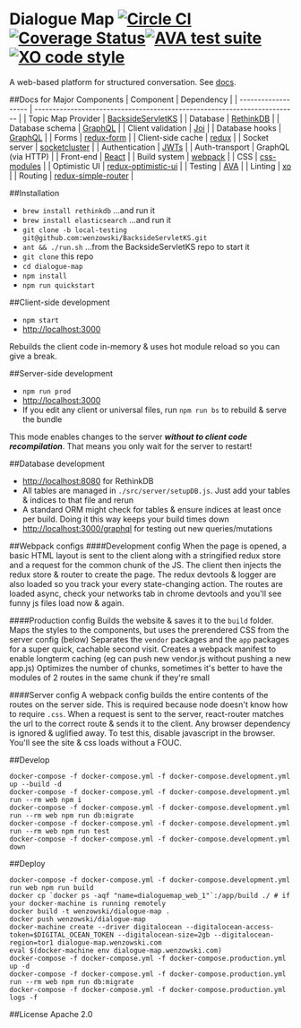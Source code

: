 # Dialogue Map [![Circle CI](https://circleci.com/gh/wenzowski/dialogue-map/tree/master.svg?style=shield&circle-token=846af5194f8f6079cd803a5cb0f2dafa348ffa99)](https://circleci.com/gh/wenzowski/dialogue-map/tree/master)[![Coverage Status](https://coveralls.io/repos/github/wenzowski/dialogue-map/badge.svg?branch=master&t=cxY0fy)](https://coveralls.io/github/wenzowski/dialogue-map?branch=master)[![AVA test suite](https://img.shields.io/badge/test_suite-AVA-5ed9c7.svg)](https://github.com/sindresorhus/ava)[![XO code style](https://img.shields.io/badge/code_style-XO-5ed9c7.svg)](https://github.com/sindresorhus/xo)
A web-based platform for structured conversation. See [docs](https://github.com/wenzowski/dialogue-map/tree/docs).

##Docs for Major Components 
| Component           | Dependency                                                                |
| ------------------- | ------------------------------------------------------------------------- |
| Topic Map Provider  | [BacksideServletKS](https://github.com/KnowledgeGarden/BacksideServletKS) |
| Database            | [RethinkDB](https://www.rethinkdb.com/)                                   |
| Database schema     | [GraphQL](https://github.com/graphql/graphql-js)                          |
| Client validation   | [Joi](https://github.com/hapijs/joi)                                      |
| Database hooks      | [GraphQL](https://github.com/graphql/graphql-js)                          |
| Forms               | [redux-form](https://github.com/erikras/redux-form)                       |
| Client-side cache   | [redux](http://redux.js.org/)                                             |
| Socket server       | [socketcluster](http://socketcluster.io/#!/)                              |
| Authentication      | [JWTs](https://jwt.io)                                                    |
| Auth-transport      | GraphQL (via HTTP)                                                        |
| Front-end           | [React](https://facebook.github.io/react/)                                |
| Build system        | [webpack](https://webpack.github.io/)                                     |
| CSS                 | [css-modules](https://github.com/css-modules/css-modules)                 |
| Optimistic UI       | [redux-optimistic-ui](https://github.com/mattkrick/redux-optimistic-ui)   |
| Testing             | [AVA](https://github.com/sindresorhus/ava)                                |
| Linting             | [xo](https://www.npmjs.com/package/xo)                                    |
| Routing             | [redux-simple-router](https://github.com/rackt/redux-simple-router)       |

##Installation
- `brew install rethinkdb` ...and run it
- `brew install elasticsearch` ...and run it
- `git clone -b local-testing git@github.com:wenzowski/BacksideServletKS.git`
- `ant && ./run.sh` ...from the BacksideServletKS repo to start it
- `git clone` this repo
- `cd dialogue-map`
- `npm install`
- `npm run quickstart`

##Client-side development
- `npm start`
- [http://localhost:3000](http://localhost:3000)

Rebuilds the client code in-memory & uses hot module reload so you can give <F5> a break.

##Server-side development
- `npm run prod`
- [http://localhost:3000](http://localhost:3000)
- If you edit any client or universal files, run `npm run bs` to rebuild & serve the bundle

This mode enables changes to the server ***without to client code recompilation***.
That means you only wait for the server to restart!

##Database development
- [http://localhost:8080](http://localhost:8080) for RethinkDB
- All tables are managed in `./src/server/setupDB.js`. Just add your tables & indices to that file and rerun
- A standard ORM might check for tables & ensure indices at least once per build. Doing it this way keeps your build times down
- [http://localhost:3000/graphql](http://localhost:3000/graphql) for testing out new queries/mutations

##Webpack configs
####Development config
When the page is opened, a basic HTML layout is sent to the client along with a stringified redux store and a request for the common chunk of the JS.
The client then injects the redux store & router to create the page.
The redux devtools & logger are also loaded so you track your every state-changing action. 
The routes are loaded async, check your networks tab in chrome devtools and you'll see funny js files load now & again. 

####Production config
Builds the website & saves it to the `build` folder.
Maps the styles to the components, but uses the prerendered CSS from the server config (below)
Separates the `vendor` packages and the `app` packages for a super quick, cachable second visit.
Creates a webpack manifest to enable longterm caching (eg can push new vendor.js without pushing a new app.js)
Optimizes the number of chunks, sometimes it's better to have the modules of 2 routes in the same chunk if they're small

####Server config
A webpack config builds the entire contents of the routes on the server side.
This is required because node doesn't know how to require `.css`.
When a request is sent to the server, react-router matches the url to the correct route & sends it to the client.
Any browser dependency is ignored & uglified away.
To test this, disable javascript in the browser. You'll see the site & css loads without a FOUC.

##Develop
```
docker-compose -f docker-compose.yml -f docker-compose.development.yml up --build -d
docker-compose -f docker-compose.yml -f docker-compose.development.yml run --rm web npm i
docker-compose -f docker-compose.yml -f docker-compose.development.yml run --rm web npm run db:migrate
docker-compose -f docker-compose.yml -f docker-compose.development.yml run --rm web npm run test
docker-compose -f docker-compose.yml -f docker-compose.development.yml down
```

##Deploy
```
docker-compose -f docker-compose.yml -f docker-compose.development.yml run web npm run build
docker cp `docker ps -aqf "name=dialoguemap_web_1"`:/app/build ./ # if your docker-machine is running remotely
docker build -t wenzowski/dialogue-map .
docker push wenzowski/dialogue-map
docker-machine create --driver digitalocean --digitalocean-access-token=$DIGITAL_OCEAN_TOKEN --digitalocean-size=2gb --digitalocean-region=tor1 dialogue-map.wenzowski.com
eval $(docker-machine env dialogue-map.wenzowski.com)
docker-compose -f docker-compose.yml -f docker-compose.production.yml up -d
docker-compose -f docker-compose.yml -f docker-compose.production.yml run --rm web npm run db:migrate
docker-compose -f docker-compose.yml -f docker-compose.production.yml logs -f
```

##License
Apache 2.0
